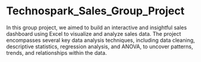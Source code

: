 # Technospark_Sales_Group_Project
In this group project, we aimed to build an interactive and insightful sales dashboard using Excel to visualize and analyze sales data. The project encompasses several key data analysis techniques, including data cleaning, descriptive statistics, regression analysis, and ANOVA, to uncover patterns, trends, and relationships within the data.
